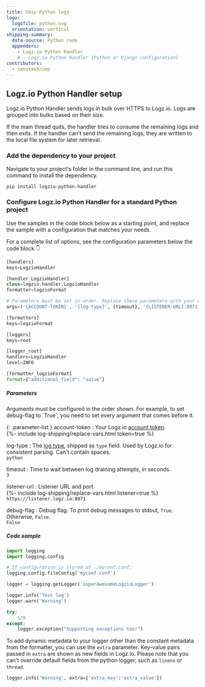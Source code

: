 ```yaml
---
title: Ship Python logs
logo:
  logofile: python.svg
  orientation: vertical
shipping-summary:
  data-source: Python code
  appenders:
    - Logz.io Python Handler
    # - Logz.io Python Handler (Python or Django configuration)
contributors:
  - imnotashrimp
---
```


<!-- TODO: Document and test Django configuration -->
<!-- <div class="branching-container"> -->

<!-- {: .branching-tabs}
  * [Standard Python configuration](#python-config)
  * [Django configuration](#django-config) -->

## Logz.io Python Handler setup

Logz.io Python Handler sends logs in bulk over HTTPS to Logz.io.
Logs are grouped into bulks based on their size.

If the main thread quits, the handler tries to consume the remaining logs and then exits.
If the handler can't send the remaining logs, they are written to the local file system for later retrieval.

### Add the dependency to your project

Navigate to your project's folder in the command line, and run this command to install the dependency.

```shell
pip install logzio-python-handler
```

<!-- <div id="python-config"> -->

### Configure Logz.io Python Handler for a standard Python project

Use the samples in the code block below as a starting point, and replace the sample with a configuration that matches your needs.

For a complete list of options, see the configuration parameters below the code block.👇

```python
[handlers]
keys=LogzioHandler

[handler_LogzioHandler]
class=logzio.handler.LogzioHandler
formatter=logzioFormat

# Parameters must be set in order. Replace these parameters with your configuration.
args=('{ACCOUNT-TOKEN}', '{log-type}', {timeout}, '{LISTENER-URL}:8071', {debug-flag})

[formatters]
keys=logzioFormat

[loggers]
keys=root

[logger_root]
handlers=LogzioHandler
level=INFO

[formatter_logzioFormat]
format={"additional_field": "value"}
```

##### Parameters

<div class="info-box important">
  Arguments must be configured in the order shown.
  For example, to set debug-flag to `True`, you need to set every argument that comes before it.
</div>

{: .parameter-list }
account-token <span class="required-param"></span>
  : Your Logz.io [account token](https://app.logz.io/#/dashboard/settings/general). <br />
    {%- include log-shipping/replace-vars.html token=true %}

log-type
  : The [log type](https://docs.logz.io/user-guide/log-shipping/built-in-log-types.html), shipped as `type` field.
    Used by Logz.io for consistent parsing.
    Can't contain spaces. <br />
    <span class="default-param">`python`</span>

timeout
  : Time to wait between log draining attempts, in seconds. <br />
    <span class="default-param">`3`</span>

listener-url
  : Listener URL and port. <br />
    {%- include log-shipping/replace-vars.html listener=true %} <br />
    <span class="default-param">`https://listener.logz.io:8071`</span>

debug-flag
  : Debug flag.
    To print debug messages to stdout, `True`.
    Otherwise, `False`. <br />
    <span class="default-param">`False`</span>

##### Code sample

```python
import logging
import logging.config

# If configuration is stored at ./myconf.conf:
logging.config.fileConfig('myconf.conf')

logger = logging.getLogger('superAwesomeLogzioLogger')

logger.info('Test log')
logger.warn('Warning')

try:
    1/0
except:
    logger.exception("Supporting exceptions too!")
```

To add dynamic metadata to your logger other than the constant metadata from the formatter, you can use the `extra` parameter.
Key-value pairs passed in `extra` are shown as new fields in Logz.io.
Please note that you can't override default fields from the python logger, such as `lineno` or `thread`.

```python
logger.info('Warning', extra={'extra_key':'extra_value'})
```

<!-- </div> -->

<!-- <div id="django-config">

### Configure Logz.io Python Handler for a Django project

Add the code block below to your Django app's file (`settings.py` by default). Use the samples in the `logzio` block as a starting point, and replace the sample with a configuration that matches your needs.

For a complete list of options, see the configuration parameters below the code block.👇

```python
LOGGING = {
  'version': 1,
  'disable_existing_loggers': False,
  'formatters': {
    'verbose': {
      'format': '%(levelname)s %(asctime)s %(module)s %(process)d %(thread)d %(message)s'
    },
    'logzioFormat': {
      'format': '{"additional_field": "value"}'
    }
  },
  'handlers': {
    'console': {
      'class': 'logging.StreamHandler',
      'level': 'DEBUG',
      'formatter': 'verbose'
    },

    # Replace these parameters with your configuration
    'logzio': {
      'class': 'logzio.handler.LogzioHandler',
      'level': 'INFO',
      'formatter': 'logzioFormat',
      'token': '{ACCOUNT-TOKEN}',
      'logzio_type': "django",
      'logs_drain_timeout': 5,
      'url': '{LISTENER-URL}:8071',
      'debug': True
    },
  },
  'loggers': {
    'django': {
      'handlers': ['console', ],
      'level': os.getenv('DJANGO_LOG_LEVEL', 'INFO')
    },
    'appname': {
      'handlers': ['console', 'logzio'],
      'level': 'INFO'
    }
  }
}
```

{: .parameter-list }
token <span class="required-param"></span>
  : Your Logz.io [account token](https://app.logz.io/#/dashboard/settings/general). <br />
    {%- include log-shipping/replace-vars.html token=true %}

logzio_type
  : The [log type](https://docs.logz.io/user-guide/log-shipping/built-in-log-types.html), shipped as `type` field.
    Used by Logz.io for consistent parsing.
    Can't contain spaces. <br />
    <span class="default-param">`python`</span>

logs_drain_timeout
  : Time to wait between log draining attempts, in seconds. <br />
    <span class="default-param">`3`</span>

url
  : Listener URL and port. <br />
    {%- include log-shipping/replace-vars.html listener=true %} <br />
    <span class="default-param">`https://listener.logz.io:8071`</span>

debug
  : Debug flag.
    To print debug messages to stdout, `True`.
    Otherwise, `False`. <br />
    <span class="default-param">`False`</span>

</div> -->

<!-- </div> -->


